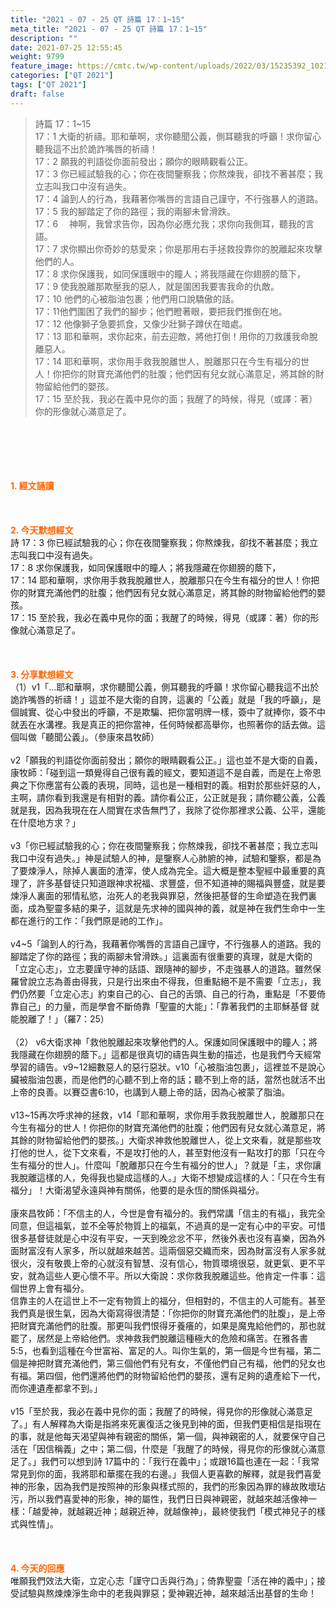```yaml
---
title: "2021 - 07 - 25 QT 詩篇 17：1~15"
meta_title: "2021 - 07 - 25 QT 詩篇 17：1~15"
description: ""
date: 2021-07-25 12:55:45
weight: 9799
feature_image: https://cmtc.tw/wp-content/uploads/2022/03/15235392_10211799862337740_180693556567566654_o-1.webp
categories: ["QT 2021"]
tags: ["QT 2021"]
draft: false
---
```


<blockquote>詩篇 17：1~15<br />
17：1 大衛的祈禱。耶和華啊，求你聽聞公義，側耳聽我的呼籲！求你留心聽我這不出於詭詐嘴唇的祈禱！<br />
17：2 願我的判語從你面前發出；願你的眼睛觀看公正。<br />
17：3 你已經試驗我的心；你在夜間鑒察我；你熬煉我，卻找不著甚麼；我立志叫我口中沒有過失。<br />
17：4 論到人的行為，我藉著你嘴唇的言語自己謹守，不行強暴人的道路。<br />
17：5 我的腳踏定了你的路徑；我的兩腳未曾滑跌。<br />
17：6 　神啊，我曾求告你，因為你必應允我；求你向我側耳，聽我的言語。<br />
17：7 求你顯出你奇妙的慈愛來；你是那用右手拯救投靠你的脫離起來攻擊他們的人。<br />
17：8 求你保護我，如同保護眼中的瞳人；將我隱藏在你翅膀的蔭下，<br />
17：9 使我脫離那欺壓我的惡人，就是圍困我要害我命的仇敵。<br />
17：10 他們的心被脂油包裹；他們用口說驕傲的話。<br />
17：11他們圍困了我們的腳步；他們瞪著眼，要把我們推倒在地。<br />
17：12 他像獅子急要抓食，又像少壯獅子蹲伏在暗處。<br />
17：13 耶和華啊，求你起來，前去迎敵，將他打倒！用你的刀救護我命脫離惡人。<br />
17：14 耶和華啊，求你用手救我脫離世人，脫離那只在今生有福分的世人！你把你的財寶充滿他們的肚腹；他們因有兒女就心滿意足，將其餘的財物留給他們的嬰孩。<br />
17：15 至於我，我必在義中見你的面；我醒了的時候，得見（或譯：著）你的形像就心滿意足了。</blockquote><br />
&nbsp;<br />
<br />
&nbsp;<br />
<br />
<span style="color: #ff6600;"><strong>1. </strong><strong>經文誦讀</strong></span><br />
<br />
<span style="color: #ff6600;"><strong> </strong></span><br />
<br />
<span style="color: #ff6600;"><strong>2. 今天默想</strong><strong>經文<br />
</strong></span>詩 17：3 你已經試驗我的心；你在夜間鑒察我；你熬煉我，卻找不著甚麼；我立志叫我口中沒有過失。<br />
17：8 求你保護我，如同保護眼中的瞳人；將我隱藏在你翅膀的蔭下，<br />
17：14 耶和華啊，求你用手救我脫離世人，脫離那只在今生有福分的世人！你把你的財寶充滿他們的肚腹；他們因有兒女就心滿意足，將其餘的財物留給他們的嬰孩。<br />
17：15 至於我，我必在義中見你的面；我醒了的時候，得見（或譯：著）你的形像就心滿意足了。<br />
<br />
&nbsp;<br />
<br />
<span style="color: #ff6600;"><strong>3. 分享默想經文<br />
</strong></span>（1）v1「…耶和華啊，求你聽聞公義，側耳聽我的呼籲！求你留心聽我這不出於詭詐嘴唇的祈禱！」這並不是大衛的自誇，這裏的「公義」就是「我的呼籲」，是個誠實、從心中發出的呼籲，不是欺騙、把你當明牌一樣，簽中了就捧你，簽不中就丟在水溝裡。我是真正的把你當神，任何時候都高舉你，也照著你的話去做。這個叫做「聽聞公義」。（參康來昌牧師）<br />
<br />
v2「願我的判語從你面前發出；願你的眼睛觀看公正。」這也並不是大衛的自義，康牧師：「碰到這一類覺得自己很有義的經文，要知道這不是自義，而是在上帝恩典之下你應當有公義的表現，同時，這也是一種相對的義。相對於那些奸惡的人，主啊，請你看到我還是有相對的義。請你看公正，公正就是我；請你聽公義，公義就是我，因為我現在在人間實在求告無門了，我除了從你那裡求公義、公平，還能在什麼地方求？」<br />
<br />
v3「你已經試驗我的心；你在夜間鑒察我；你熬煉我，卻找不著甚麼；我立志叫我口中沒有過失。」神是試驗人的神，是鑒察人心肺腑的神，試驗和鑒察，都是為了要煉淨人，除掉人裏面的渣滓，使人成為完全。這大概是整本聖經中最重要的真理了，許多基督徒只知道跟神求祝福、求豐盛，但不知道神的賜福與豐盛，就是要煉淨人裏面的邪情私慾，治死人的老我與罪惡，然後把基督的生命塑造在我們裏面，成為聖靈多結的果子，這就是先求神的國與神的義，就是神在我們生命中一生都在進行的工作：「我們原是祂的工作」。<br />
<br />
v4~5「論到人的行為，我藉著你嘴唇的言語自己謹守，不行強暴人的道路。我的腳踏定了你的路徑；我的兩腳未曾滑跌。」這裏面有很重要的真理，就是大衛的「立定心志」，立志要謹守神的話語、跟隨神的腳步，不走強暴人的道路。雖然保羅曾說立志為善由得我，只是行出來由不得我，但重點絕不是不需要「立志」，我們仍然要「立定心志」約束自己的心、自己的舌頭、自己的行為，重點是「不要倚靠自己」的力量，而是學會不斷倚靠「聖靈的大能」：「靠著我們的主耶穌基督 就能脫離了！」（羅7：25）<br />
<br />
（2） v6大衛求神「救他脫離起來攻擊他們的人。保護如同保護眼中的瞳人；將我隱藏在你翅膀的蔭下。」這都是很真切的禱告與生動的描述，也是我們今天經常學習的禱告。v9~12細數惡人的惡行惡狀。v10「心被脂油包裹」，這裡並不是說心臟被脂油包裹，而是他們的心聽不到上帝的話；聽不到上帝的話，當然也就活不出上帝的良善。以賽亞書6:10，也講到人聽上帝的話，因為心被蒙了脂油。<br />
<br />
v13~15再次呼求神的拯救，v14「耶和華啊，求你用手救我脫離世人，脫離那只在今生有福分的世人！你把你的財寶充滿他們的肚腹；他們因有兒女就心滿意足，將其餘的財物留給他們的嬰孩。」大衛求神救他脫離世人，從上文來看，就是那些攻打他的世人，從下文來看，不是攻打他的人，甚至對他沒有一點攻打的那「只在今生有福分的世人」。什麼叫「脫離那只在今生有福分的世人」？就是「主，求你讓我脫離這樣的人，免得我也變成這樣的人。」大衛不想變成這樣的人：「只在今生有福分」！大衛渴望永遠與神有關係，他要的是永恆的關係與福分。<br />
<br />
康來昌牧師：「不信主的人，今世是會有福分的。我們常講「信主的有福」，我完全同意，但這福氣，並不全等於物質上的福氣，不過真的是一定有心中的平安。可惜很多基督徒就是心中沒有平安，一天到晚忿忿不平，然後外表也沒有喜樂，因為外面財富沒有人家多，所以就越來越苦。這兩個惡交織而來，因為財富沒有人家多就很火，沒有敬畏上帝的心就沒有智慧、沒有信心，物質環境很惡，就更氣、更不平安，就為這些人更心懷不平。所以大衛說：求你救我脫離這些。他肯定一件事：這個世界上會有福分。<br />
信靠主的人在這世上不一定有物質上的福分，但相對的，不信主的人可能有。甚至我們真是很生氣，因為大衛寫得很清楚：「你把你的財寶充滿他們的肚腹」，是上帝把財寶充滿他們的肚腹。那更叫我們恨得牙養癢的，如果是魔鬼給他們的，那也就罷了，居然是上帝給他們。求神救我們脫離這種極大的危險和痛苦。在雅各書5:5，也看到這種在今世富裕、富足的人。叫你生氣的，第一個是今世有福，第二個是神把財寶充滿他們，第三個他們有兒有女，不僅他們自己有福，他們的兒女也有福。第四個，他們還將他們的財物留給他們的嬰孩，還有足夠的遺產給下一代，而你連遺產都拿不到。」<br />
<br />
v15「至於我，我必在義中見你的面；我醒了的時候，得見你的形像就心滿意足了。」有人解釋為大衛是指將來死裏復活之後見到神的面，但我們更相信是指現在的事，就是他每天渴望與神有親密的關係，第一個，與神親密的人，就要保守自己活在「因信稱義」之中；第二個，什麼是「我醒了的時候，得見你的形像就心滿意足了。」我們可以想到詩 17篇中的：「我行在義中」；或跟16篇也連在一起：「我常常見到你的面，我將耶和華擺在我的右邊。」我個人更喜歡的解釋，就是我們喜愛神的形象，因為我們是按照神的形象與樣式照的，我們的形象因為罪的緣故敗壞玷污，所以我們喜愛神的形象，神的屬性，我們日日與神親密，就越來越活像神一樣：「越愛神，就越親近神；越親近神，就越像神」，最終使我們「模式神兒子的樣式與性情」。<br />
<br />
&nbsp;<br />
<br />
<span style="color: #ff6600;"><strong>4. 今天的回應<br />
</strong></span>唯願我們效法大衛，立定心志「謹守口舌與行為」；倚靠聖靈「活在神的義中」；接受試驗與熬煉煉淨生命中的老我與罪惡；愛神親近神，越來越活出基督的生命！<br />
<br />
&nbsp;
        